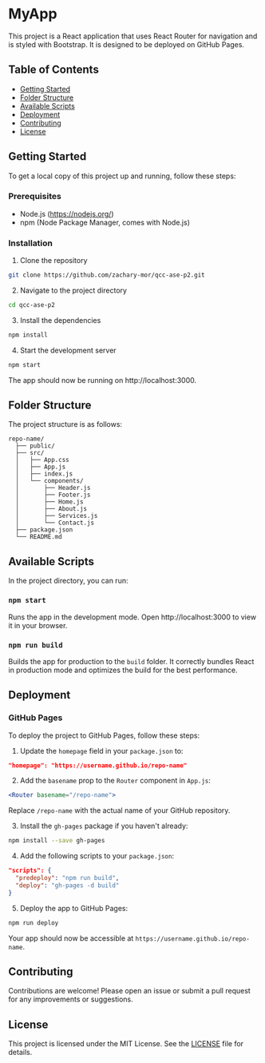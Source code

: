 # MyApp

This project is a React application that uses React Router for navigation and is styled with Bootstrap. It is designed to be deployed on GitHub Pages.

## Table of Contents

- [Getting Started](#getting-started)
- [Folder Structure](#folder-structure)
- [Available Scripts](#available-scripts)
- [Deployment](#deployment)
- [Contributing](#contributing)
- [License](#license)

## Getting Started

To get a local copy of this project up and running, follow these steps:

### Prerequisites

- Node.js (https://nodejs.org/)
- npm (Node Package Manager, comes with Node.js)

### Installation

1. Clone the repository

```bash
git clone https://github.com/zachary-mor/qcc-ase-p2.git
```

2. Navigate to the project directory

```bash
cd qcc-ase-p2
```

3. Install the dependencies

```bash
npm install
```

4. Start the development server

```bash
npm start
```

The app should now be running on http://localhost:3000.

## Folder Structure

The project structure is as follows:

```
repo-name/
  ├── public/
  ├── src/
  │   ├── App.css
  │   ├── App.js
  │   ├── index.js
  │   └── components/
  │       ├── Header.js
  │       ├── Footer.js
  │       ├── Home.js
  │       ├── About.js
  │       ├── Services.js
  │       └── Contact.js
  ├── package.json
  └── README.md
```

## Available Scripts

In the project directory, you can run:

### `npm start`

Runs the app in the development mode.
Open http://localhost:3000 to view it in your browser.

### `npm run build`

Builds the app for production to the `build` folder.
It correctly bundles React in production mode and optimizes the build for the best performance.

## Deployment

### GitHub Pages

To deploy the project to GitHub Pages, follow these steps:

1. Update the `homepage` field in your `package.json` to:

```json
"homepage": "https://username.github.io/repo-name"
```

2. Add the `basename` prop to the `Router` component in `App.js`:

```jsx
<Router basename="/repo-name">
```

Replace `/repo-name` with the actual name of your GitHub repository.

3. Install the `gh-pages` package if you haven't already:

```bash
npm install --save gh-pages
```

4. Add the following scripts to your `package.json`:

```json
"scripts": {
  "predeploy": "npm run build",
  "deploy": "gh-pages -d build"
}
```

5. Deploy the app to GitHub Pages:

```bash
npm run deploy
```

Your app should now be accessible at `https://username.github.io/repo-name`.

## Contributing

Contributions are welcome! Please open an issue or submit a pull request for any improvements or suggestions.

## License

This project is licensed under the MIT License. See the [LICENSE](LICENSE) file for details.

